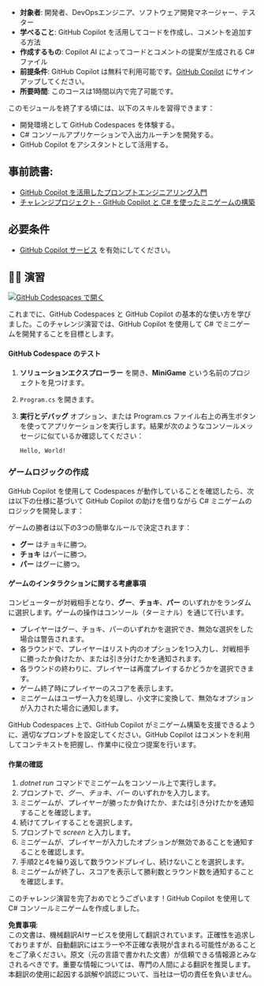 - **対象者**: 開発者、DevOpsエンジニア、ソフトウェア開発マネージャー、テスター
- **学べること**: GitHub Copilot を活用してコードを作成し、コメントを追加する方法
- **作成するもの**: Copilot AI によってコードとコメントの提案が生成される C# ファイル
- **前提条件**: GitHub Copilot は無料で利用可能です。[GitHub Copilot](https://gh.io/copilot) にサインアップしてください。
- **所要時間**: このコースは1時間以内で完了可能です。

このモジュールを終了する頃には、以下のスキルを習得できます：

- 開発環境として GitHub Codespaces を体験する。
- C# コンソールアプリケーションで入出力ルーチンを開発する。
- GitHub Copilot をアシスタントとして活用する。

## 事前読書:

- [GitHub Copilot を活用したプロンプトエンジニアリング入門](https://learn.microsoft.com/training/modules/introduction-prompt-engineering-with-github-copilot/)
- [チャレンジプロジェクト - GitHub Copilot と C# を使ったミニゲームの構築](https://learn.microsoft.com/training/modules/challenge-project-create-mini-game-with-copilot-dotnet/)

## 必要条件

- [GitHub Copilot サービス](https://github.com/github-copilot/signup) を有効にしてください。

## 💪🏽 演習

[![GitHub Codespaces で開く](https://github.com/codespaces/badge.svg)](https://codespaces.new/microsoft/mastering-github-copilot-for-dotnet-csharp-developers?devcontainer_path=.devcontainer%2Fmini-game%2Fdevcontainer.json)

これまでに、GitHub Codespaces と GitHub Copilot の基本的な使い方を学びました。このチャレンジ演習では、GitHub Copilot を使用して C# でミニゲームを開発することを目標とします。

#### GitHub Codespace のテスト

1. **ソリューションエクスプローラー** を開き、**MiniGame** という名前のプロジェクトを見つけます。
1. `Program.cs` を開きます。

1. **実行とデバッグ** オプション、または Program.cs ファイル右上の再生ボタンを使ってアプリケーションを実行します。結果が次のようなコンソールメッセージに似ているか確認してください：

   ```bash
   Hello, World!
   ```
   
### ゲームロジックの作成

GitHub Copilot を使用して Codespaces が動作していることを確認したら、次は以下の仕様に基づいて GitHub Copilot の助けを借りながら C# ミニゲームのロジックを開発します：

ゲームの勝者は以下の3つの簡単なルールで決定されます：

- **グー** はチョキに勝つ。
- **チョキ** はパーに勝つ。
- **パー** はグーに勝つ。

#### ゲームのインタラクションに関する考慮事項

コンピューターが対戦相手となり、**グー**、**チョキ**、**パー** のいずれかをランダムに選択します。ゲームの操作はコンソール（ターミナル）を通じて行います。

- プレイヤーはグー、チョキ、パーのいずれかを選択でき、無効な選択をした場合は警告されます。
- 各ラウンドで、プレイヤーはリスト内のオプションを1つ入力し、対戦相手に勝ったか負けたか、または引き分けたかを通知されます。
- 各ラウンドの終わりに、プレイヤーは再度プレイするかどうかを選択できます。
- ゲーム終了時にプレイヤーのスコアを表示します。
- ミニゲームはユーザー入力を処理し、小文字に変換して、無効なオプションが入力された場合に通知します。

GitHub Codespaces 上で、GitHub Copilot がミニゲーム構築を支援できるように、適切なプロンプトを設定してください。GitHub Copilot はコメントを利用してコンテキストを把握し、作業中に役立つ提案を行います。

#### 作業の確認

1. *dotnet run* コマンドでミニゲームをコンソール上で実行します。
2. プロンプトで、*グー*、*チョキ*、*パー* のいずれかを入力します。
3. ミニゲームが、プレイヤーが勝ったか負けたか、または引き分けたかを通知することを確認します。
4. 続けてプレイすることを選択します。
5. プロンプトで *screen* と入力します。
6. ミニゲームが、プレイヤーが入力したオプションが無効であることを通知することを確認します。
7. 手順2と4を繰り返して数ラウンドプレイし、続けないことを選択します。
8. ミニゲームが終了し、スコアを表示して勝利数とラウンド数を通知することを確認します。

このチャレンジ演習を完了おめでとうございます！GitHub Copilot を使用して C# コンソールミニゲームを作成しました。

**免責事項**:  
この文書は、機械翻訳AIサービスを使用して翻訳されています。正確性を追求しておりますが、自動翻訳にはエラーや不正確な表現が含まれる可能性があることをご了承ください。原文（元の言語で書かれた文書）が信頼できる情報源とみなされるべきです。重要な情報については、専門の人間による翻訳を推奨します。本翻訳の使用に起因する誤解や誤認について、当社は一切の責任を負いません。